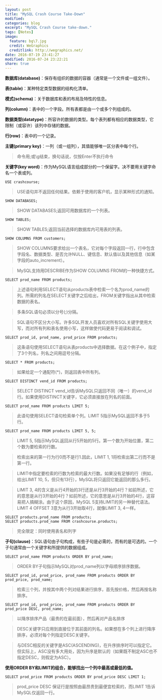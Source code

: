 ```yaml
---
layout: post
title: "MySQL Crash Course Take-Down"
modified:
categories: blog
excerpt: "MySQL Crash Course take-down."
tags: [Notes]
image:
  feature: bg\7.jpg
  credit: WeGraphics
  creditlink: http://wegraphics.net/
date: 2016-07-19 23:41:27
modified: 2016-07-24 23:22:21
share: true
---
```


**数据库(database)**：保存有组织的数据的容器（通常是一个文件或一组文件）。

**表(table)**：某种特定类型数据的结构化清单。

**模式(schema)**：关于数据库和表的布局及特性的信息。

**列(column)**：表中的一个字段。所有表都是由一个或多个列组成的。

**数据类型(datatype)**：所容许的数据的类型。每个表列都有相应的数据类型，它限制（或容许）该列中存储的数据。

**行(row)**：表中的一个记录。

**主键(primary key)**：一列（或一组列），其值能够唯一区分表中每个行。

> 命令用;或\g结束，换句话说，仅按Enter不执行命令

**关键字(key word)**：作为MySQL语言组成部分的一个保留字。决不要用关键字命名一个表或列。

`USE crashcourse;`

> USE语句并不返回任何结果。依赖于使用的客户机，显示某种形式的通知。

`SHOW DATABASES;`

> SHOW DATABASES;返回可用数据库的一个列表。

`SHOW TABLES;`

> SHOW TABLES;返回当前选择的数据库内可用表的列表。

`SHOW COLUMNS FROM customers;`

> SHOW COLUMNS要求给出一个表名，它对每个字段返回一行，行中包含字段名、数据类型、是否允许NULL、键信息、默认值以及其他信息（如某字段的auto_increment）。

> MySQL支持用DESCRIBE作为SHOW COLUMNS FROM的一种快捷方式。

`SELECT prod_name FROM products;`

> 上述语句利用SELECT语句从products表中检索一个名为prod_name的列。所需的列名在SELECT关键字之后给出，FROM关键字指出从其中检索数据的表名。

> 多条SQL语句必须以分号(;)分隔。

> SQL语句不区分大小写。许多SQL开发人员喜欢对所有SQL关键字使用大写，而对所有列和表名使用小写，这样做使代码更易于阅读和调试。

`SELECT prod_id, prod_name, prod_price FROM products;`

> 这条语句使用SELECT语句从表products中选择数据。在这个例子中，指定了3个列名，列名之间用逗号分隔。

`SELECT * FROM products;`

> 如果给定一个通配符(*)，则返回表中所有列。

`SELECT DISTINCT vend_id FROM products;`

> SELECT DISTINCT vend_id告诉MySQL只返回不同（唯一）的vend_id行。如果使用DISTINCT关键字，它必须直接放在列名的前面。

`SELECT prod_name FROM products LIMIT 5;`

> 此语句使用SELECT语句检索单个列。LIMIT 5指示MySQL返回不多于5行。

`SELECT prod_name FROM products LIMIT 5, 5;`

> LIMIT 5, 5指示MySQL返回从行5开始的5行。第一个数为开始位置，第二个数为要检索的行数。

> 检索出来的第一行为行0而不是行1.因此，LIMIT 1, 1将检索出第二行而不是第一行。

> LIMIT中指定要检索的行数为检索的最大行数。如果没有足够的行（例如，给出LIMIT 10, 5，但只有13行），MySQL将只返回它能返回的那么多行。

> LIMIT 3, 4的含义是从行4开始的3行还是从行3开始的4行？如前所述，它的意思是从行3开始的4行？如前所述，它的意思是从行3开始的4行，这容易把人搞糊涂。由于这个原因，MySQL 5支持LIMIT的另一种替代语法。LIMIT 4 OFFSET 3意为从行3开始取4行，就像LIMIT 3, 4一样。

`SELECT products.prod_name FROM products;`  
`SELECT products.prod_name FROM crashcourse.products;`

> 完全限定：同时使用表名和列字

**子句(clause)**：SQL语句由子句构成，有些子句是必需的，而有的是可选的。一个子句通常由一个关键字和所提供的数据组成。

`SELECT prod_name FROM products ORDER BY prod_name;`

> ORDER BY子句指示MySQL对prod_name列以字母顺序排序数据。

`SELECT prod_id, prod_price, prod_name FROM products ORDER BY prod_price, prod_name;`

> 检索三个列，并按其中两个列对结果进行排序，首先按价格，然后再按名称排序。

`SELECT prod_id, prod_price, prod_name FROM products ORDER BY prod_price DESC, prod_name;`

> 以降序排序产品（最贵的在最前面），然后再对产品名排序

> DESC关键字只应用到直接位于其前面的列名。如果想在多个列上进行降序排序，必须对每个列指定DESC关键字。

> 与DESC相反的关键字是ASC(ASCENDING)，在升序排序时可以指定它。但实际上，ASC没有多大用处，因为升序是默认的（如果既不制定ASC也不指定DESC，则假定为ASC）。

**使用ORDER BY和LIMIT的组合，能够找出一个列中最高或最低的值。**

`SELECT prod_price FROM products ORDER BY prod_price DESC LIMIT 1;`

> prod_price DESC 保证行是按照由最昂贵到最便宜检索的，而LIMIT 1告诉MySQL仅返回一行。